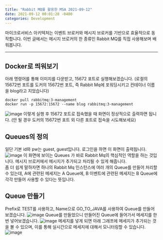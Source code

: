 ```yaml
---
title: "Rabbit MQ를 활용한 MSA 2021-09-12"
date: 2021-09-12 00:01:28 -0400
categories: Development
---
```


마이크로서비스 아키텍처는 이벤트 브로커와 메시지 브로커를 기반으로 효율적으로 동작합니다. 이번 글에서는 메시지 브로커의 한 종류인 Rabbit MQ를 직접 사용해보며 배워봅니다.
<hr>

## Docker로 띄워보기
아래 명령어를 통해 이미지를 다운받고, 15672 포트로 실행해보겠습니다. (로컬의 15672번 포트를 도커의 15672번 포트, 즉 Rabbit Mq에 포워딩시키고 컨테이너 이름을 blog라고 지었습니다)
```
docker pull rabbitmq:3-management
docker run -p 15672:15672 --name blog rabbitmq:3-management
```
![image](https://user-images.githubusercontent.com/52072077/134161866-69247607-97d5-42d0-b7ef-9a001127fa8f.png)
이렇게 실행 후 15672 포트로 접속했을 때 화면이 정상적으로 출력하면 됩니다. (안 될 경우 도커의 15672번 포트 외 다른 포트로 접속을 시도해보세요)
<br>

## Queues의 정의
일단 기본 id와 pw는 guest, guest입니다. 로그인을 하면 이 화면이 출력됩니다. 
![image](https://user-images.githubusercontent.com/52072077/134162620-c737d197-92c0-487e-9e9f-43bc51287238.png)
이 화면에 보이는 Queues 가 바로 Rabbit Mq의 핵심적인 역할을 하는 것입니다. 메시지 브로커에서 메시지가 추가되고 처리될 수 있게 해줍니다.
<br>
좀 더 쉽게 말하자면 하나의 Rabbit Mq 인스턴스에 여러 개의 Queue를 만들어 처리할 수 있는데, A에 관련된 메세지는 A Queue에, B 이벤트에 관련된 메세지는 B Queue에 각각 만들어 사용할 수 있다는 뜻입니다. 

## Queue 만들기
Prefix로 TEST를 사용하고, Name으로 GO_TO_JAVA를 사용하여 Queue를 만들어 보겠습니다.
![image](https://user-images.githubusercontent.com/52072077/134671502-47eeb3b2-ca86-43b6-ac23-ae4db46f2b08.png)
Queue를 만들었으니 만들어진 Queue에 들어가서 메세지를 한 번 넣어보겠습니다. 
![image](https://user-images.githubusercontent.com/52072077/134671863-fa8b31d3-2884-47ea-bdb8-a3bf3621f8cd.png)
메세지를 넣게 되면 아래 그래프에 메세지가 추가되는 것을 볼 수 있으며, 이를 통해 실시간으로 메세지에 대해서 모니터링할 수 있습니다.
![image](https://user-images.githubusercontent.com/52072077/134671983-34e64c32-2814-44ea-ba15-ff112c821bc1.png)


